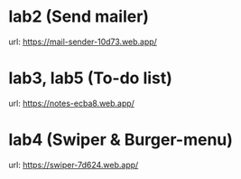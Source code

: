 # lab2 (Send mailer)

url: https://mail-sender-10d73.web.app/

# lab3, lab5 (To-do list)

url: https://notes-ecba8.web.app/

# lab4 (Swiper & Burger-menu)

url: https://swiper-7d624.web.app/
